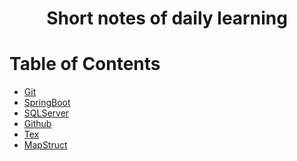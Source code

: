 <div align="center">
  <h1>Short notes of daily learning</h1>
</div>

# Table of Contents

- [Git](./git/README.md)
- [SpringBoot](./spring-boot/spring-boot.md)
- [SQLServer](./sql-server/sql-server.md)
- [Github](./github/README.md)
- [Tex](./tex/README.md)
- [MapStruct](./mapstruct/mapstruct.md)
